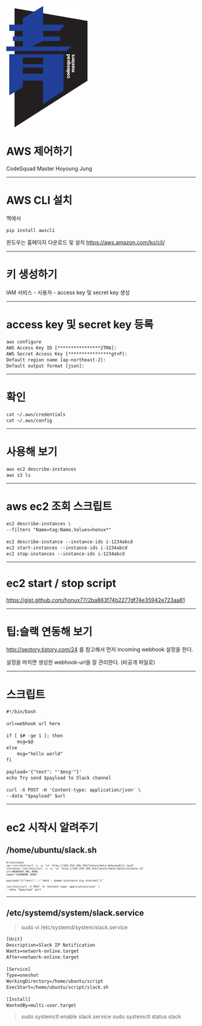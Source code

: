 <!-- page_number: true -->

![](images/img_blue.png)
# AWS 제어하기 

CodeSquad Master 
Hoyoung Jung 

---
# AWS CLI 설치
맥에서 
```
pip install awscli
```
윈도우는 홈페이지 다운로드 및 설치
https://aws.amazon.com/ko/cli/

---
# 키 생성하기 
IAM 서비스 - 사용자 - access key 및 secret key 생성 


---
# access key 및 secret key 등록

```
aws configure
AWS Access Key ID [****************2TMA]:
AWS Secret Access Key [****************gt+P]:
Default region name [ap-northeast-2]:
Default output format [json]:
```


---
# 확인 
```
cat ~/.aws/credentials
cat ~/.aws/config
```

---
# 사용해 보기 

```
aws ec2 describe-instances
aws s3 ls 
```

---
# aws ec2 조회 스크립트 
```
ec2 describe-instances \
--filters "Name=tag:Name,Values=honux*"

ec2 describe-instance --instance-ids i-1234abcd
ec2 start-instances --instance-ids i-1234abcd
ec2 stop-instances --instance-ids i-1234abcd
```

---
# ec2 start / stop script
https://gist.github.com/honux77/2ba863f74b2277df74e35942e723aa81


---
# 팁:슬랙 연동해 보기 
http://seotory.tistory.com/24 를 참고해서 먼저 incoming webhook 설정을 한다. 

설정을 마치면 생성한 webhook-url을 잘 관리한다. (비공개 파일로) 

---
# 스크립트 
```
#!/bin/bash

url=webhook url here

if [ $# -ge 1 ]; then
	msg=$@
else
	msg="hello world"
fi

payload='{"text": "'$msg'"}'
echo Try send $payload to Slack channel

curl -X POST -H 'Content-type: application/json' \
--data "$payload" $url

```

---
# ec2 시작시 알려주기 

## /home/ubuntu/slack.sh
<pre style="font-size:.5em">
#!/bin/bash
ip=`/usr/bin/curl -s -w '\n' http://169.254.169.254/latest/meta-data/public-ipv4`
instance=`/usr/bin/curl -s -w '\n' http://169.254.169.254/latest/meta-data/instance-id`
url=WEBHOOK_URL_HERE
name="YOURNAME HERE"

payload="{\"text\": \"`date`: $name $instance $ip started\"}"

/usr/bin/curl -X POST -H 'Content-type: application/json' \
--data "$payload" $url
</pre>

---
## /etc/systemd/system/slack.service
> sudo vi /etc/systemd/system/slack.service
```
[Unit]
Description=Slack IP Notification
Wants=network-online.target
After=network-online.target

[Service]
Type=oneshot
WorkingDirectory=/home/ubuntu/script
ExecStart=/home/ubuntu/script/slack.sh

[Install]
WantedBy=multi-user.target
```
> sudo systemctl enable slack.service
> sudo systemctl status slack